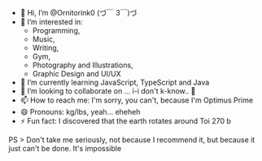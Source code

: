 - 👋 Hi, I’m @Ornitorink0 (づ￣ 3￣)づ
- 👀 I’m interested in:
  * Programming,
  * Music,
  * Writing,
  * Gym,
  * Photography and Illustrations,
  * Graphic Design and UI/UX
- 🌱 I’m currently learning JavaScript, TypeScript and Java
- 💞️ I’m looking to collaborate on ... i-i don't k-know.. 🥲
- 📫 How to reach me: I'm sorry, you can't, because I'm Optimus Prime
- 😄 Pronouns: kg/lbs, yeah... eheheh
- ⚡ Fun fact: I discovered that the earth rotates around Toi 270 b

PS > Don't take me seriously, not because I recommend it, but because it just can't be done. It's impossible

<!---
Ornitorink0/Ornitorink0 is a ✨ special ✨ repository because its `README.md` (this file) appears on your GitHub profile.
You can click the Preview link to take a look at your changes.
--->
